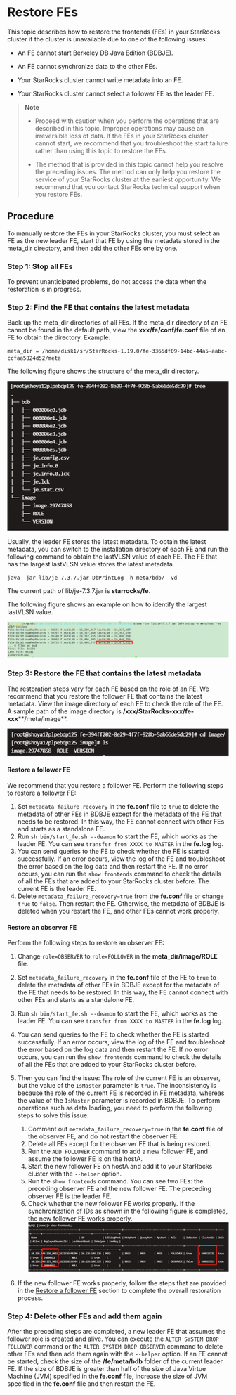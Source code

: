 # Restore FEs

This topic describes how to restore the frontends (FEs) in your StarRocks cluster if the cluster is unavailable due to one of the following issues:

- An FE cannot start Berkeley DB Java Edition (BDBJE).

- An FE cannot synchronize data to the other FEs.

- Your StarRocks cluster cannot write metadata into an FE.

- Your StarRocks cluster cannot select a follower FE as the leader FE.

> **Note**
>
> - Proceed with caution when you perform the operations that are described in this topic. Improper operations may cause an irreversible loss of data. If the FEs in your StarRocks cluster cannot start, we recommend that you troubleshoot the start failure rather than using this topic to restore the FEs.
>
> - The method that is provided in this topic cannot help you resolve the preceding issues. The method can only help you restore the service of your StarRocks cluster at the earliest opportunity. We recommend that you contact StarRocks technical support when you restore FEs.

## Procedure

To manually restore the FEs in your StarRocks cluster, you must select an FE as the new leader FE, start that FE by using the metadata stored in the meta_dir directory, and then add the other FEs one by one.

### Step 1: Stop all FEs

To prevent unanticipated problems, do not access the data when the restoration is in progress.

### Step 2: Find the FE that contains the latest metadata

Back up the meta_dir directories of all FEs. If the meta_dir directory of an FE cannot be found in the default path, view the **xxx/fe/conf/fe.conf** file of an FE to obtain the directory. Example:

```Shell
meta_dir = /home/disk1/sr/StarRocks-1.19.0/fe-3365df09-14bc-44a5-aabc-ccfaa5824d52/meta
```

The following figure shows the structure of the meta_dir directory.

![8-2](../assets/8-2.png)

Usually, the leader FE stores the latest metadata. To obtain the latest metadata, you can switch to the installation directory of each FE and run the following command to obtain the lastVLSN value of each FE. The FE that has the largest lastVLSN value stores the latest metadata.

```Shell
java -jar lib/je-7.3.7.jar DbPrintLog -h meta/bdb/ -vd 
```

The current path of lib/je-7.3.7.jar is **starrocks/fe**.

The following figure shows an example on how to identify the largest lastVLSN value.

![8-8](../assets/8-8.png)

### Step 3: Restore the FE that contains the latest metadata

The restoration steps vary for each FE based on the role of an FE. We recommend that you restore the follower FE that contains the latest metadata. View the image directory of each FE to check the role of the FE. A sample path of the image directory is **/xxx/StarRocks-xxx/fe-xxx****/meta/image**.

![8-3](../assets/8-3.png)

#### Restore a follower FE

We recommend that you restore a follower FE. Perform the following steps to restore a follower FE:

1. Set `metadata_failure_recovery` in the **fe.conf** file to `true` to delete the metadata of other FEs in BDBJE except for the metadata of the FE that needs to be restored. In this way, the FE cannot connect with other FEs and starts as a standalone FE.
2. Run `sh bin/start_fe.sh --deamon` to start the FE, which works as the leader FE. You can see `transfer from XXXX to MASTER` in the **fe.log** log.
3. You can send queries to the FE to check whether the FE is started successfully. If an error occurs, view the log of the FE and troubleshoot the error based on the log data and then restart the FE. If no error occurs, you can run the `show frontends` command to check the details of all the FEs that are added to your StarRocks cluster before. The current FE is the leader FE.
4. Delete `metadata_failure_recovery=true` from the **fe.conf** file or change `true` to `false`. Then restart the FE. Otherwise, the metadata of BDBJE is deleted when you restart the FE, and other FEs cannot work properly.

#### Restore an observer FE

Perform the following steps to restore an observer FE:

1. Change `role=OBSERVER` to `role=FOLLOWER` in the **meta_dir/image/ROLE** file.

2. Set `metadata_failure_recovery` in the **fe.conf** file of the FE to `true` to delete the metadata of other FEs in BDBJE except for the metadata of the FE that needs to be restored. In this way, the FE cannot connect with other FEs and starts as a standalone FE.

3. Run `sh bin/start_fe.sh --deamon` to start the FE, which works as the leader FE. You can see `transfer from XXXX to MASTER` in the **fe.log** log.

4. You can send queries to the FE to check whether the FE is started successfully. If an error occurs, view the log of the FE and troubleshoot the error based on the log data and then restart the FE. If no error occurs, you can run the `show frontends` command to check the details of all the FEs that are added to your StarRocks cluster before.

5. Then you can find the issue: The role of the current FE is an observer, but the value of the `IsMaster` parameter is `true`. The inconsistency is because the role of the current FE is recorded in FE metadata, whereas the value of the `IsMaster` parameter is recorded in BDBJE. To perform operations such as data loading, you need to perform the following steps to solve this issue:

   1. Comment out `metadata_failure_recovery=true` in the **fe.conf** file of the observer FE, and do not restart the observer FE.
   2. Delete all FEs except for the observer FE that is being restored.
   3. Run the `ADD FOLLOWER` command to add a new follower FE, and assume the follower FE is on the hostA.
   4. Start the new follower FE on hostA and add it to your StarRocks cluster with the `--helper` option.
   5. Run the `show frontends` command. You can see two FEs: the preceding observer FE and the new follower FE. The preceding observer FE is the leader FE.
   6. Check whether the new follower FE works properly. If the synchronization of IDs as shown in the following figure is completed, the new follower FE works properly.
![8-4](../assets/8-4.png)
6. If the new follower FE works properly, follow the steps that are provided in the [Restore a follower FE](../administration/Metadata_recovery.md#restore-a-follower-fe) section to complete the overall restoration process.

### Step 4: Delete other FEs and add them again

After the preceding steps are completed, a new leader FE that assumes the follower role is created and alive. You can execute the `ALTER SYSTEM DROP FOLLOWER` command or the `ALTER SYSTEM DROP OBSERVER` command to delete other FEs and then add them again with the `--helper` option. If an FE cannot be started, check the size of the **/fe/meta/bdb** folder of the current leader FE. If the size of BDBJE is greater than half of the size of Java Virtue Machine (JVM) specified in the **fe.conf** file, increase the size of JVM specified in the **fe.conf** file and then restart the FE.
